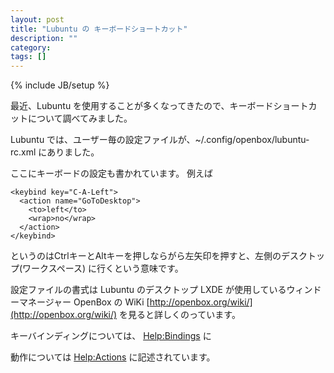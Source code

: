```yaml
---
layout: post
title: "Lubuntu の キーボードショートカット"
description: ""
category: 
tags: []
---
```

{% include JB/setup %}

最近、Lubuntu を使用することが多くなってきたので、キーボードショートカットについて調べてみました。

Lubuntu では、ユーザー毎の設定ファイルが、~/.config/openbox/lubuntu-rc.xml
にありました。

ここにキーボードの設定も書かれています。
例えば

    <keybind key="C-A-Left">
      <action name="GoToDesktop">
        <to>left</to>
        <wrap>no</wrap>
      </action>
    </keybind>
というのはCtrlキーとAltキーを押しならがら左矢印を押すと、左側のデスクトップ(ワークスペース)
に行くという意味です。

設定ファイルの書式は Lubuntu のデスクトップ LXDE が使用しているウィンドーマネージャー OpenBox の WiKi [http://openbox.org/wiki/](http://openbox.org/wiki/) を見ると詳しくのっています。

キーバインディングについては、 [Help:Bindings](http://openbox.org/wiki/Help:Bindings) に

動作については [Help:Actions](http://openbox.org/wiki/Help:Actions) に記述されています。


